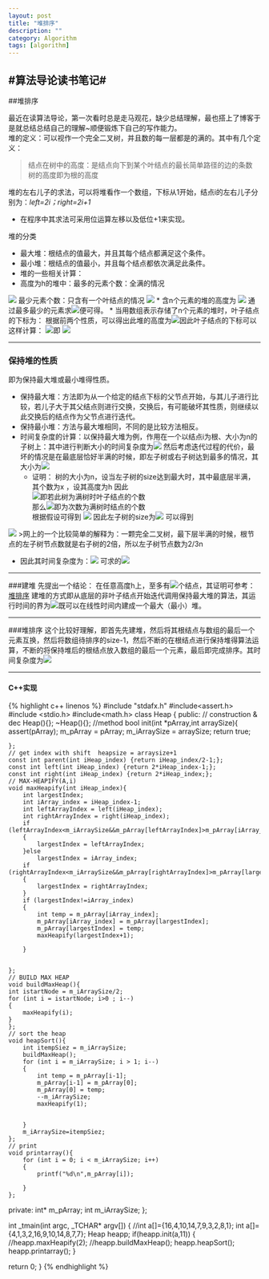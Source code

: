 ```yaml
---
layout: post
title: "堆排序"
description: ""
category: Algorithm
tags: [algorithm]
---
```


#算法导论读书笔记#
---
##堆排序
   
最近在读算法导论，第一次看时总是走马观花，缺少总结理解，最也搭上了博客于是就总结总结自己的理解~顺便锻炼下自己的写作能力。  
堆的定义：可以视作一个完全二叉树，并且数的每一层都是的满的。其中有几个定义：
> 结点在树中的高度：是结点向下到某个叶结点的最长简单路径的边的条数  
> 树的高度即为根的高度      


堆的左右儿子的求法，可以将堆看作一个数组，下标从1开始，结点i的左右儿子分别为：*left=2i；right=2i+1*  


* 在程序中其求法可采用位运算左移以及低位+1来实现。<br>

堆的分类 
  *  最大堆：根结点的值最大，并且其每个结点都满足这个条件。
  *  最小堆：根结点的值最小，并且每个结点都依次满足此条件。
  *  堆的一些相关计算：
   * 高度为h的堆中：最多的元素个数：全满的情况
   <img src="http://chart.googleapis.com/chart?cht=tx&chl=  2^0+2^1\cdots+2^h=2^{h+1}-1" style="border:none;">
最少元素个数：只含有一个叶结点的情况
<img src="http://www.forkosh.com/mathtex.cgi? 2^0+2^1\cdots+2^{h-1}+1=2^{h}">  
* 含n个元素的堆的高度为  <img src="http://www.forkosh.com/mathtex.cgi? ceiling(lgn)">  通过最多最少的元素求<img src="http://www.forkosh.com/mathtex.cgi? log">便可得。
* 当用数组表示存储了n个元素的堆时，叶子结点的下标为：  
根据前两个性质，可以得出此堆的高度为<img src="http://www.forkosh.com/mathtex.cgi? ceiling(lgn)">因此叶子结点的下标可以这样计算：
<img src="http://www.forkosh.com/mathtex.cgi? 2^{ceiling(lgn)-1}+1,2^{ceiling(lgn)-1}+2,\cdots,n">即
<img src="http://www.forkosh.com/mathtex.cgi? ceiling(n/2)+1,ceiling(n/2)+2,\cdots,n">
  
---- 
### 保持堆的性质
即为保持最大堆或最小堆得性质。  
* 保持最大堆：方法即为从一个给定的结点下标的父节点开始，与其儿子进行比较，若儿子大于其父结点则进行交换，交换后，有可能破坏其性质，则继续以此交换后的结点作为父节点进行迭代。
* 保持最小堆：方法与最大堆相同，不同的是比较方法相反。
* 时间复杂度的计算：以保持最大堆为例，作用在一个以结点i为根、大小为n的子树上：其中进行判断大小的时间复杂度为<img src="http://www.forkosh.com/mathtex.cgi? \Theta(1)"> 然后考虑迭代过程的代价，最坏的情况是在最底层恰好半满的时候，即左子树或右子树达到最多的情况，其大小为<img src="http://www.forkosh.com/mathtex.cgi?2n/3">
  * 证明： 树的大小为n，设当左子树的size达到最大时，其中最底层半满，其个数为x ，设其高度为h
  因此  
 <img src="http://www.forkosh.com/mathtex.cgi?x+x=2^{h}">即若此树为满树时叶子结点的个数  
 那么<img src="http://www.forkosh.com/mathtex.cgi?2(x+x)-1=2^{h+1}-1">即为次数为满树时结点的个数  
 根据假设可得到 <img src="http://www.forkosh.com/mathtex.cgi?2(x+x)-1=n+x">
 因此左子树的size为<img src="http://www.forkosh.com/mathtex.cgi?(n+x-1)/2"> 可以得到
 <img src="http://www.forkosh.com/mathtex.cgi?leftsize\approx2n/3">
>网上的一个比较简单的解释为：一颗完全二叉树，最下层半满的时候，根节点的左子树节点数就是右子树的2倍，所以左子树节点数为2/3n	 

  * 因此其时间复杂度为：<img src="http://www.forkosh.com/mathtex.cgi?T(n)\le T(2n/3)+\Theta(1)">
  可求的<img src="http://www.forkosh.com/mathtex.cgi?T(n)=O(lgn)">

---
###建堆
先提出一个结论：
在任意高度h上，至多有<img src="http://www.forkosh.com/mathtex.cgi?floor(n/2^{h+1})">个结点，其证明可参考：[堆排序](http://www.cnblogs.com/algorhythm/archive/2012/08/28/2659693.html)
建堆的方式即从底层的非叶子结点开始迭代调用保持最大堆的算法，其运行时间的界为<img src="http://www.forkosh.com/mathtex.cgi?O(n)">既可以在线性时间内建成一个最大（最小）堆。

---
###堆排序
这个比较好理解，即首先先建堆，然后将其根结点与数组的最后一个元素互换，然后将数组待排序的size-1，然后不断的在根结点进行保持堆得算法运算，不断的将保持堆后的根结点放入数组的最后一个元素，最后即完成排序。其时间复杂度为<img src="http://www.forkosh.com/mathtex.cgi?O(nlgn)">

----
#### C++实现

{% highlight c++ linenos %}
#include "stdafx.h"
#include<assert.h>
#include <stdio.h>
#include<math.h>
class Heap
{
public:
	// construction & dec
	Heap(){};
	~Heap(){};
	//method
	bool init(int *pArray,int arraySize){
		assert(pArray);
		m_pArray = pArray;
		m_iArraySize = arraySize;
		return true;

	};
	// get index with shift  heapsize = arraysize+1
	const int parent(int iHeap_index) {return iHeap_index/2-1;};
	const int left(int iHeap_index) {return 2*iHeap_index-1;};
	const int right(int iHeap_index) {return 2*iHeap_index;};
	// MAX-HEAPIFY(A,i)
	void maxHeapify(int iHeap_index){
		int largestIndex; 
		int iArray_index = iHeap_index-1;
		int leftArrayIndex = left(iHeap_index);
		int rightArrayIndex = right(iHeap_index);
		if (leftArrayIndex<m_iArraySize&&m_pArray[leftArrayIndex]>m_pArray[iArray_index])
		{
			largestIndex = leftArrayIndex;
		}else 
			largestIndex = iArray_index;
		if (rightArrayIndex<m_iArraySize&&m_pArray[rightArrayIndex]>m_pArray[largestIndex])
		{
			largestIndex = rightArrayIndex;
		}
		if (largestIndex!=iArray_index)
		{
			int temp = m_pArray[iArray_index];
			m_pArray[iArray_index] = m_pArray[largestIndex];
			m_pArray[largestIndex] = temp;
			maxHeapify(largestIndex+1);

		}


	};
	// BUILD MAX HEAP 
	void buildMaxHeap(){
	int istartNode = m_iArraySize/2;
	for (int i = istartNode; i>0 ; i--)
	{
		maxHeapify(i);
	}
	};
	// sort the heap
	void heapSort(){
		int itempSiez = m_iArraySize;
		buildMaxHeap();
		for (int i = m_iArraySize; i > 1; i--)
		{
			int temp = m_pArray[i-1];
			m_pArray[i-1] = m_pArray[0];
			m_pArray[0] = temp;
			--m_iArraySize;
			maxHeapify(1);


		}
		m_iArraySize=itempSiez;
	};
	// print
	void printarray(){
		for (int i = 0; i < m_iArraySize; i++)
		{
			printf("%d\n",m_pArray[i]);

		}
	};


private:
	int* m_pArray;
	int m_iArraySize; 
};


int _tmain(int argc, _TCHAR* argv[])
{
	//int a[]={16,4,10,14,7,9,3,2,8,1};
	int a[]={4,1,3,2,16,9,10,14,8,7,7};
	Heap heapp;
	if(heapp.init(a,11))
	{
		//heapp.maxHeapify(2);
		//heapp.buildMaxHeap();
		heapp.heapSort();
		heapp.printarray();
	}

   return 0;
}
{% endhighlight %}


